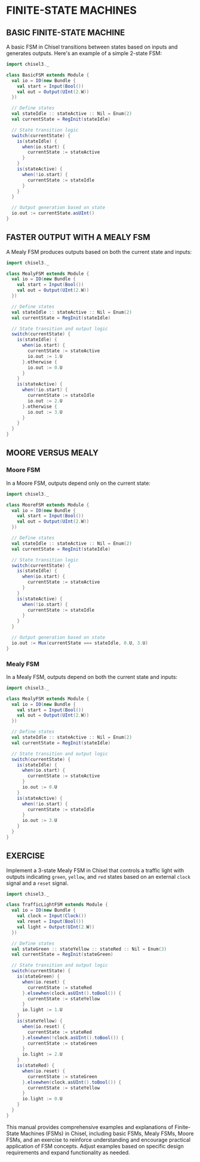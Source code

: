 # FINITE-STATE MACHINES

## BASIC FINITE-STATE MACHINE

A basic FSM in Chisel transitions between states based on inputs and generates outputs. Here's an example of a simple 2-state FSM:

```scala
import chisel3._

class BasicFSM extends Module {
  val io = IO(new Bundle {
    val start = Input(Bool())
    val out = Output(UInt(2.W))
  })

  // Define states
  val stateIdle :: stateActive :: Nil = Enum(2)
  val currentState = RegInit(stateIdle)

  // State transition logic
  switch(currentState) {
    is(stateIdle) {
      when(io.start) {
        currentState := stateActive
      }
    }
    is(stateActive) {
      when(!io.start) {
        currentState := stateIdle
      }
    }
  }

  // Output generation based on state
  io.out := currentState.asUInt()
}
```

## FASTER OUTPUT WITH A MEALY FSM

A Mealy FSM produces outputs based on both the current state and inputs:

```scala
import chisel3._

class MealyFSM extends Module {
  val io = IO(new Bundle {
    val start = Input(Bool())
    val out = Output(UInt(2.W))
  })

  // Define states
  val stateIdle :: stateActive :: Nil = Enum(2)
  val currentState = RegInit(stateIdle)

  // State transition and output logic
  switch(currentState) {
    is(stateIdle) {
      when(io.start) {
        currentState := stateActive
        io.out := 1.U
      }.otherwise {
        io.out := 0.U
      }
    }
    is(stateActive) {
      when(!io.start) {
        currentState := stateIdle
        io.out := 2.U
      }.otherwise {
        io.out := 3.U
      }
    }
  }
}
```

## MOORE VERSUS MEALY

### Moore FSM

In a Moore FSM, outputs depend only on the current state:

```scala
import chisel3._

class MooreFSM extends Module {
  val io = IO(new Bundle {
    val start = Input(Bool())
    val out = Output(UInt(2.W))
  })

  // Define states
  val stateIdle :: stateActive :: Nil = Enum(2)
  val currentState = RegInit(stateIdle)

  // State transition logic
  switch(currentState) {
    is(stateIdle) {
      when(io.start) {
        currentState := stateActive
      }
    }
    is(stateActive) {
      when(!io.start) {
        currentState := stateIdle
      }
    }
  }

  // Output generation based on state
  io.out := Mux(currentState === stateIdle, 0.U, 3.U)
}
```

### Mealy FSM

In a Mealy FSM, outputs depend on both the current state and inputs:

```scala
import chisel3._

class MealyFSM extends Module {
  val io = IO(new Bundle {
    val start = Input(Bool())
    val out = Output(UInt(2.W))
  })

  // Define states
  val stateIdle :: stateActive :: Nil = Enum(2)
  val currentState = RegInit(stateIdle)

  // State transition and output logic
  switch(currentState) {
    is(stateIdle) {
      when(io.start) {
        currentState := stateActive
      }
      io.out := 0.U
    }
    is(stateActive) {
      when(!io.start) {
        currentState := stateIdle
      }
      io.out := 3.U
    }
  }
}
```

## EXERCISE

Implement a 3-state Mealy FSM in Chisel that controls a traffic light with outputs indicating `green`, `yellow`, and `red` states based on an external `clock` signal and a `reset` signal.

```scala
import chisel3._

class TrafficLightFSM extends Module {
  val io = IO(new Bundle {
    val clock = Input(Clock())
    val reset = Input(Bool())
    val light = Output(UInt(2.W))
  })

  // Define states
  val stateGreen :: stateYellow :: stateRed :: Nil = Enum(3)
  val currentState = RegInit(stateGreen)

  // State transition and output logic
  switch(currentState) {
    is(stateGreen) {
      when(io.reset) {
        currentState := stateRed
      }.elsewhen(clock.asUInt().toBool()) {
        currentState := stateYellow
      }
      io.light := 1.U
    }
    is(stateYellow) {
      when(io.reset) {
        currentState := stateRed
      }.elsewhen(!clock.asUInt().toBool()) {
        currentState := stateGreen
      }
      io.light := 2.U
    }
    is(stateRed) {
      when(io.reset) {
        currentState := stateGreen
      }.elsewhen(clock.asUInt().toBool()) {
        currentState := stateYellow
      }
      io.light := 0.U
    }
  }
}
```

This manual provides comprehensive examples and explanations of Finite-State Machines (FSMs) in Chisel, including basic FSMs, Mealy FSMs, Moore FSMs, and an exercise to reinforce understanding and encourage practical application of FSM concepts. Adjust examples based on specific design requirements and expand functionality as needed.
